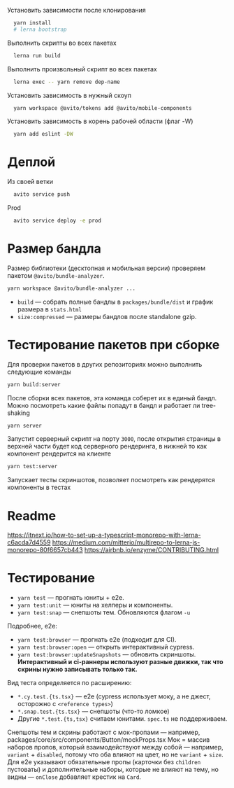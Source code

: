 Установить зависимости после клонирования
```sh
  yarn install
  # lerna bootstrap
```
Выполнить скрипты во всех пакетах
```sh
  lerna run build
```

Выполнить произвольный скрипт во всех пакетах
```sh
  lerna exec -- yarn remove dep-name
```

Установить зависимость в нужный скоуп

```sh
  yarn workspace @avito/tokens add @avito/mobile-components
```

Установить зависимость в корень рабочей области (флаг -W)
```sh
  yarn add eslint -DW
```

# Деплой

Из своей ветки

```sh
  avito service push
```

Prod

```sh
  avito service deploy -e prod
```


# Размер бандла

Размер библиотеки (десктопная и мобильная версии) проверяем пакетом `@avito/bundle-analyzer`.

```sh
yarn workspace @avito/bundle-analyzer ...
```
- `build` — собрать полные бандлы в `packages/bundle/dist` и график размера в `stats.html`
- `size:compressed` — размеры бандлов после standalone gzip.

# Тестирование пакетов при сборке

Для проверки пакетов в других репозиториях можно выполнить следующие команды

```sh
yarn build:server
```
После сборки всех пакетов, эта команда соберет их в единый бандл. Можно посмотреть какие файлы попадут в бандл и работает ли tree-shaking

```sh
yarn server
```
Запустит серверный скрипт на порту `3000`, после открытия страницы в верхней части будет код серверного рендеринга,
в нижней то как компонент рендерится на клиенте

```sh
yarn test:server
```
Запускает тесты скриншотов, позволяет посмотреть как рендерятся компоненты в тестах


# Readme
https://itnext.io/how-to-set-up-a-typescript-monorepo-with-lerna-c6acda7d4559
https://medium.com/mitterio/multirepo-to-lerna-js-monorepo-80f6657cb443
https://airbnb.io/enzyme/CONTRIBUTING.html

# Тестирование

- `yarn test` — прогнать юниты + e2e.
- `yarn test:unit` — юниты на хелперы и компоненты.
- `yarn test:snap` — снепшоты тем. Обновляются флагом `-u`

Подробнее, e2e:

- `yarn test:browser` — прогнать e2e (подходит для CI).
- `yarn test:browser:open` — открыть интерактивный cypress.
- `yarn test:browser:updateSnapshots` — обновить скриншоты. __Интерактивный и ci-раннеры используют разные движки, так что скрины нужно записывать только так.__

Вид теста определяется по расширению:
- `*.cy.test.{ts.tsx}` — e2e (cypress использует моку, а не джест, осторожно с `<reference types>`)
- `*.snap.test.{ts.tsx}` — снепшоты (что-то ломкое)
- Другие `*.test.{ts,tsx}` считаем юнитами. `spec.ts` не поддерживаем.

Снепшоты тем и скрины работают с мок-пропами — например, packages/core/src/components/Button/mockProps.tsx
Мок = массив наборов пропов, который взаимодействуют между собой — например, `variant` + `disabled`, потому что оба влияют на цвет, но не `variant` + `size`. Для e2e указывают обязательные пропы (карточки без `children` пустоваты) и дополнительные наборы, которые не влияют на тему, но видны — `onClose` добавляет крестик на `Card`.
